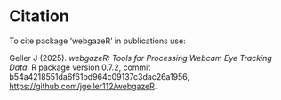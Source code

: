 # Citation

To cite package ‘webgazeR’ in publications use:

<p>Geller J (2025).
<em>webgazeR: Tools for Processing Webcam Eye Tracking Data</em>.
R package version 0.7.2, commit b54a4218551da6f61bd964c09137c3dac26a1956, <a href="https://github.com/jgeller112/webgazeR">https://github.com/jgeller112/webgazeR</a>. 
</p>
